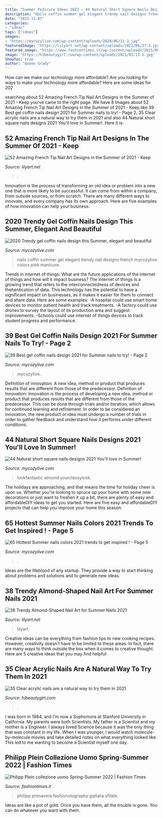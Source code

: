 ```yaml
---
title: "Summer Pedicure Ideas 2022 ~ 44 Natural Short Square Nails Designs 2021 You&#039;ll Love In Summer!"
description: "Nails coffin summer gel elegant trendy nail designs french mycozylive colors pink manicure"
date: "2022-11-07"
categories:
- "ideas"
tags: ["ideas"]
images:
- "https://mycozylive.com/wp-content/uploads/2020/06/11-3.jpg"
featuredImage: "https://lilyart.net/wp-content/uploads/2021/06/37-3.jpg"
featured_image: "https://www.fashiontimes.it/wp-content/uploads/2021/06/Philipp-Plein-SS22-Menswear-85.jpg"
image: "https://hibeautygirl.com/wp-content/uploads/2021/05/13-5.jpg"
ShowToc: true
author: "Queen Grady"
---
```



How can we make our technology more affordable?
Are you looking for ways to make your technology more affordable? Here are some ideas for 202
	

		
searching about 52 Amazing French Tip Nail Art Designs in the Summer of 2021 - Keep you've came to the right page. We have 8 Images about 52 Amazing French Tip Nail Art Designs in the Summer of 2021 - Keep like 39 Best gel coffin nails design 2021 for Summer nails to try! - Page 2, 35 Clear acrylic nails are a natural way to try them in 2021 and also 44 Natural short square nails designs 2021 You&#039;ll love in Summer!. Here it is:
		
    
## 52 Amazing French Tip Nail Art Designs In The Summer Of 2021 - Keep

<img loading=lazy src="https://lilyart.net/wp-content/uploads/2021/03/8-10.jpg" onerror="this.onerror=null;this.src='https://tse4.mm.bing.net/th?id=OIP.Ri_GxUVS1tmF4C8Iz7cwqQHaLE&amp;pid=15.1';" alt="52 Amazing French Tip Nail Art Designs in the Summer of 2021 - Keep">

_Source: lilyart.net_

>. 

	

Innovation is the process of transforming an old idea or problem into a new one that is more likely to be successful. It can come from within a company, from outside sources, or from scratch. There are many different ways to innovate, and every company has its own approach. Here are five examples of how innovation can help your business: 

    
## 2020 Trendy Gel Coffin Nails Design This Summer, Elegant And Beautiful

<img loading=lazy src="https://mycozylive.com/wp-content/uploads/2020/06/11-3.jpg" onerror="this.onerror=null;this.src='https://tse1.mm.bing.net/th?id=OIP.Lams6yUcnS5i8ESkORAy7wHaLL&amp;pid=15.1';" alt="2020 Trendy gel coffin nails design this Summer, elegant and beautiful">

_Source: mycozylive.com_

>nails coffin summer gel elegant trendy nail designs french mycozylive colors pink manicure. 

	

Trends in internet of things: What are the future applications of the internet of things and how will it impact business?
The internet of things is a growing trend that refers to the interconnectedness of devices and thehentication of data. This technology has the potential to have a significant impact on businesses, as it makes it easier for them to connect and share data. Here are some examples: 
-A hospital could use smart home devices to monitor patient health and track treatments. 
-A factory could use drones to survey the layout of its production area and suggest improvements. 
-Schools could use internet of things devices to track student progress and performance.

    
## 39 Best Gel Coffin Nails Design 2021 For Summer Nails To Try! - Page 2

<img loading=lazy src="https://mycozylive.com/wp-content/uploads/2021/05/12-683x1024.jpg" onerror="this.onerror=null;this.src='https://tse1.mm.bing.net/th?id=OIP.ItGxfGDD83BPGBVmewMk0wHaLG&amp;pid=15.1';" alt="39 Best gel coffin nails design 2021 for Summer nails to try! - Page 2">

_Source: mycozylive.com_

>mycozylive. 

	

Definition of innovation: A new idea, method or product that produces results that are different from those of the predecessor.
Definition of Innovation: 
Innovation is the process of developing a new idea, method or product that produces results that are different from those of the predecessor. This can be done through trials and/or iteration, which allows for continued learning and refinement. In order to be considered an innovation, the new product or idea must undergo a number of trials in order to gather feedback and understand how it performs under different conditions.

    
## 44 Natural Short Square Nails Designs 2021 You&#039;ll Love In Summer!

<img loading=lazy src="https://mycozylive.com/wp-content/uploads/2021/04/31-8.jpg" onerror="this.onerror=null;this.src='https://tse4.mm.bing.net/th?id=OIP.ELLcvNNz3AQ5sj9rNi4FVwHaLH&amp;pid=15.1';" alt="44 Natural short square nails designs 2021 You&#039;ll love in Summer!">

_Source: mycozylive.com_

>lookfantastic almond yourclassylook. 

	

The holidays are approaching, and that means the time for holiday cheer is upon us. Whether you're looking to spruce up your home with some new decorations or just want to freshen it up a bit, there are plenty of easy and affordableDIY ideas to get you started. Here are five easy and affordableDIY projects that can help you improve your home this season: 

    
## 65 Hottest Summer Nails Colors 2021 Trends To Get Inspired ! - Page 5

<img loading=lazy src="https://mycozylive.com/wp-content/uploads/2021/05/80.jpg" onerror="this.onerror=null;this.src='https://tse3.mm.bing.net/th?id=OIP.Rh5LZ2WPW7fXBkjGfqWRwQHaLH&amp;pid=15.1';" alt="65 Hottest Summer nails colors 2021 trends to get inspired ! - Page 5">

_Source: mycozylive.com_

>. 

	

Ideas are the lifeblood of any startup. They provide a way to start thinking about problems and solutions and to generate new ideas.

    
## 38 Trendy Almond-Shaped Nail Art For Summer Nails 2021

<img loading=lazy src="https://lilyart.net/wp-content/uploads/2021/06/37-3.jpg" onerror="this.onerror=null;this.src='https://tse4.mm.bing.net/th?id=OIP.Ujq4zA9J4oV4Y468COQeuAHaLH&amp;pid=15.1';" alt="38 Trendy Almond-Shaped Nail Art for Summer Nails 2021">

_Source: lilyart.net_

>lilyart. 

	

Creative ideas can be everything from fashion tips to new cooking recipes. However, creativity doesn't have to be limited to these areas. In fact, there are many ways to think outside the box when it comes to creative thought. Here are 5 creative ideas that you may find helpful:

    
## 35 Clear Acrylic Nails Are A Natural Way To Try Them In 2021

<img loading=lazy src="https://hibeautygirl.com/wp-content/uploads/2021/05/13-5.jpg" onerror="this.onerror=null;this.src='https://tse4.mm.bing.net/th?id=OIP.gBAeajFhdCMFbywzCNmzGAHaLH&amp;pid=15.1';" alt="35 Clear acrylic nails are a natural way to try them in 2021">

_Source: hibeautygirl.com_

>. 

	

I was born in 1984, and I'm now a Sophomore at Stanford University in California. My parents were both Scientists. My father is a Scientist and my mother is a Engineer. I always loved Science because it was the only thing that was constant in my life. When I was younger, I would watch molecule-by-molecule movies and take detailed notes on what everything looked like. This led to me wanting to become a Scientist myself one day.

    
## Philipp Plein Collezione Uomo Spring-Summer 2022 | Fashion Times

<img loading=lazy src="https://www.fashiontimes.it/wp-content/uploads/2021/06/Philipp-Plein-SS22-Menswear-85.jpg" onerror="this.onerror=null;this.src='https://tse4.mm.bing.net/th?id=OIP.aRp3F5Oz7sfWsr0dRwEsuwHaLH&amp;pid=15.1';" alt="Philipp Plein collezione uomo Spring-Summer 2022 | Fashion Times">

_Source: fashiontimes.it_

>philipp primavera fashionotography gqitalia sfilate. 

	

Ideas are like a pot of gold. Once you have them, all the trouble is gone. You can do whatever you want with them.

